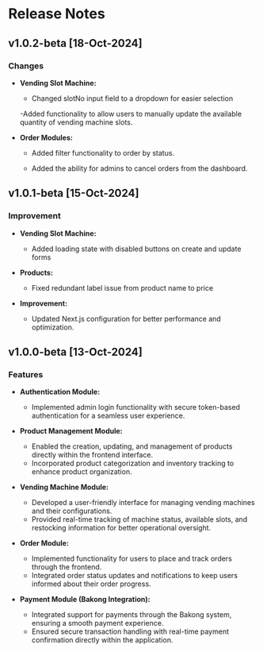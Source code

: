 # Release Notes

## v1.0.2-beta [18-Oct-2024]

### Changes

- **Vending Slot Machine:**

  - Changed slotNo input field to a dropdown for easier selection

  -Added functionality to allow users to manually update the available quantity of vending machine slots.

- **Order Modules:**

  - Added filter functionality to order by status.

  - Added the ability for admins to cancel orders from the dashboard.

## v1.0.1-beta [15-Oct-2024]

### Improvement

- **Vending Slot Machine:**

  - Added loading state with disabled buttons on create and update forms

- **Products:**

  - Fixed redundant label issue from product name to price

- **Improvement:**
  - Updated Next.js configuration for better performance and optimization.

## v1.0.0-beta [13-Oct-2024]

### Features

- **Authentication Module:**

  - Implemented admin login functionality with secure token-based authentication for a seamless user experience.

- **Product Management Module:**

  - Enabled the creation, updating, and management of products directly within the frontend interface.
  - Incorporated product categorization and inventory tracking to enhance product organization.

- **Vending Machine Module:**

  - Developed a user-friendly interface for managing vending machines and their configurations.
  - Provided real-time tracking of machine status, available slots, and restocking information for better operational oversight.

- **Order Module:**

  - Implemented functionality for users to place and track orders through the frontend.
  - Integrated order status updates and notifications to keep users informed about their order progress.

- **Payment Module (Bakong Integration):**
  - Integrated support for payments through the Bakong system, ensuring a smooth payment experience.
  - Ensured secure transaction handling with real-time payment confirmation directly within the application.
